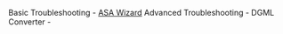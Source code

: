 Basic Troubleshooting - [ASA Wizard](https://aka.ms/asawizard)
Advanced Troubleshooting - 
DGML Converter - 